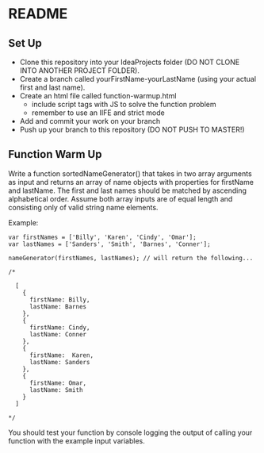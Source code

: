 # README

## Set Up

- Clone this repository into your IdeaProjects folder (DO NOT CLONE INTO ANOTHER PROJECT FOLDER).
- Create a branch called yourFirstName-yourLastName (using your actual first and last name).
- Create an html file called function-warmup.html
	- include script tags with JS to solve the function problem
	- remember to use an IIFE and strict mode 
- Add and commit your work on your branch
- Push up your branch to this repository (DO NOT PUSH TO MASTER!)

## Function Warm Up

Write a function sortedNameGenerator() that takes in two array arguments as input and returns an array of name objects with properties for firstName and lastName. 
The first and last names should be matched by ascending alphabetical order. Assume both array inputs are of equal length and consisting only of valid string name elements.

Example:

```
var firstNames = ['Billy', 'Karen', 'Cindy', 'Omar'];
var lastNames = ['Sanders', 'Smith', 'Barnes', 'Conner'];

nameGenerator(firstNames, lastNames); // will return the following...

/*

  [
    {
      firstName: Billy,
      lastName: Barnes
    },
    {
      firstName: Cindy,
      lastName: Conner
    },
    {
      firstName:  Karen,
      lastName: Sanders
    },
    {
      firstName: Omar,
      lastName: Smith
    }
  ]

*/

```

You should test your function by console logging the output of calling your function with the example input variables.